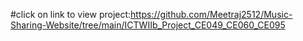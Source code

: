 #click on link to view project:https://github.com/Meetraj2512/Music-Sharing-Website/tree/main/ICTWIIb_Project_CE049_CE060_CE095
